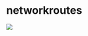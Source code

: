 # networkroutes

<a href="https://portal.azure.com/#create/Microsoft.Template/uri/https%3A%2F%2Fraw.githubusercontent.com%2Fdominicthevanr%2Fnetworkroutes%2Fmaster%2Froutetablescript" target="_blank">
    <img src="http://azuredeploy.net/deploybutton.png"/>
</a>


